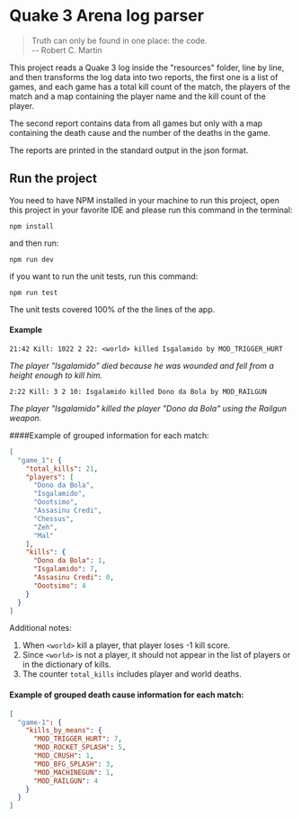 # Quake 3 Arena log parser


> Truth can only be found in one place: the code. <br/>
> -- Robert C. Martin


This project reads a Quake 3 log inside the "resources" folder, line by line, and then transforms the log data into two reports, the first one is a list of games, and each game has a total kill count of the match, the players of the match and a map containing the player name and the kill count of the player.

The second report contains data from all games but only with a map containing the death cause and the number of the deaths in the game.

The reports are printed in the standard output in the json format. 

## Run the project

You need to have NPM installed in your machine to run this project, open this project in your favorite IDE and please run this command in the terminal:
```
npm install
```
and then run:
```
npm run dev
```
if you want to run the unit tests, run this command:
```
npm run test
```

The unit tests covered 100% of the the lines of the app.


#### Example

```
21:42 Kill: 1022 2 22: <world> killed Isgalamido by MOD_TRIGGER_HURT
```
  
_The player "Isgalamido" died because he was wounded and fell from a height enough to kill him._

```
2:22 Kill: 3 2 10: Isgalamido killed Dono da Bola by MOD_RAILGUN
```
  
_The player "Isgalamido" killed the player "Dono da Bola" using the Railgun weapon._
  
####Example of grouped information for each match:

```json
[
  "game_1": {
    "total_kills": 21,
    "players": [
      "Dono da Bola",
      "Isgalamido",
      "Oootsimo",
      "Assasinu Credi",
      "Chessus",
      "Zeh",
      "Mal"
    ],
    "kills": {
      "Dono da Bola": 1,
      "Isgalamido": 7,
      "Assasinu Credi": 0,
      "Oootsimo": 4
    }
  }
]
```

Additional notes:

1. When `<world>` kill a player, that player loses -1 kill score.
2. Since `<world>` is not a player, it should not appear in the list of players or in the dictionary of kills.
3. The counter `total_kills` includes player and world deaths.

#### Example of grouped death cause information for each match:


```json
[
  "game-1": {
    "kills_by_means": {
      "MOD_TRIGGER_HURT": 7,
      "MOD_ROCKET_SPLASH": 5,
      "MOD_CRUSH": 1,
      "MOD_BFG_SPLASH": 3,
      "MOD_MACHINEGUN": 1,
      "MOD_RAILGUN": 4
    }
  }
]
```
